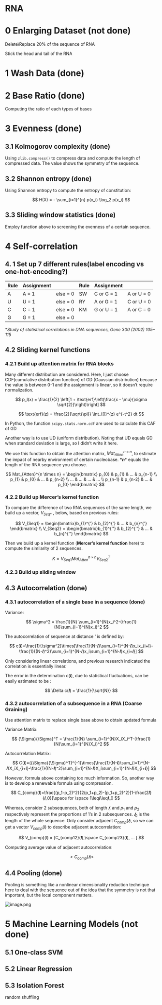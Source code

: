 # RNA

# 0 Enlarging Dataset (not done)

Delete\Replace 20% of the sequence of RNA

Stick the head and tail of the RNA

# 1 Wash Data (done)


# 2 Base Ratio (done)

Computing the ratio of each types of bases

# 3 Evenness (done)

## 3.1 Kolmogorov complexity (done)

Using `zlib.compress()` to compress data and compute the length of compressed data. The value shows the symmetry of the sequence.

## 3.2 Shannon entropy (done)

Using Shannon entropy to compute the entropy of constitution:

$$
H(X) = - \sum_{i=1}^{n} p(x_i) \log_2 p(x_i)
$$

## 3.3 Sliding window statistics (done)

Employ function above to screening the evenness of a certain sequence.

# 4 Self-correlation

## 4. 1 Set up 7 different rules(label encoding vs one-hot-encoding?)

| Rule | Assignment |  | Rule | Assignment |  |
| --- | --- | --- | --- | --- | --- |
| A | A = 1 | else = 0 | SW | C or G = 1 | A or U = 0 |
| U | U = 1 | else = 0 | RY | A or G = 1 | C or U = 0 |
| C | C = 1 | else = 0 | KM | G or U = 1 | A or C = 0 |
| G | G = 1 | else = 0 |  |  |  |

**Study of statistical correlations in DNA sequences, Gene 300 (2002) 105–115*

## 4.2 Sliding kernel functions

### 4.2.1 Build up attention matrix for RNA blocks

Many different distribution are considered. Here, I just choose CDF(cumulative distribution function) of GD (Gaussian distribution) because the value is between 0-1 and the assignment is linear, so it doesn’t require normalization.  

$$
p_l(x) = \frac{1}{2} \left[1 + \text{erf}\left(\frac{x - \mu}{\sigma \sqrt{2}}\right)\right]
$$

$$
\text{erf}(z) = \frac{2}{\sqrt{\pi}} \int_{0}^{z} e^{-t^2} dt
$$

In Python, the function `scipy.stats.norm.cdf` are used to calculate this CAF of GD

Another way is to use UD (uniform distribution). Noting that UD equals GD when standard deviation is large, so I didn’t write it here.

We use this function to obtain the attention matrix, $Mat_{Atten}^{n \times n}$, to estimate the impact of nearby environment of certain nucleobase. **$*n$*** equals the length of the RNA sequence you choose. 

$$
Mat_{Atten}^{n \times n} =          \begin{bmatrix}
p_{0} & p_{1} & ... & p_{n-1} \\
p_{1} & p_{0} & ... & p_{n-2} \\
... & ... & ... & ... \\
p_{n-1} & p_{n-2} & ... & p_{0}
\end{bmatrix}   
$$

### 4.2.2 Build up Mercer’s kernel function

To compare the difference of two RNA sequences of the same length, we build up a vector, $V_{Seq*}$ , below, based on previous rules:

$$
V_{Seq1} = \begin{bmatrix}b_{1}^{'} & b_{2}^{'} & ... & b_{n}^{'} \end{bmatrix} \\                       V_{Seq2} = \begin{bmatrix}b_{1}^{''} & b_{2}^{''} & ... & b_{n}^{''} \end{bmatrix}   
$$

Then we build up a kernel function (**Mercer’s kernel function** here) to compute the similarity of 2 sequences.

$$
K = V_{Seq1} Mat_{Atten}^{n \times n} V_{Seq2}^{T}
$$

### 4.2.3 Build up sliding window

## 4.3 Autocorrelation (done)

### 4.3.1 autocorrelation of a single base in a sequence (done)

Variance: 

$$
\sigma^2 = \frac{1}{N} \sum_{i=1}^{N}x_i^2-(\frac{1}{N}\sum_{i=1}^{N}x_i)^2
$$

The autocorrelation of sequence at distance ‘ is defined by:

$$
c(𝒍)=\frac{1}{\sigma^2}\times[\frac{1}{N-𝒍}\sum_{i=1}^{N-𝒍}x_ix_{i+l}-\frac{1}{(N-𝒍)^2}\sum_{i=1}^{N-𝒍}x_i\sum_{i=1}^{N-𝒍}x_{i+𝒍}]
$$

Only considering linear correlations, and previous research indicated the correlation is essentially linear. 

The error in the determination c(𝒍), due to statistical fluctuations, can be easily estimated to be :

$$
\Delta c(𝒍) = \frac{1}{\sqrt{N}}
$$

### 4.3.2 autocorrelation of a subsequence in a RNA (Coarse Graining)

Use attention matrix to replace single base above to obtain updated formula

Variance Matrix:

$$
{\Sigma}{\Sigma}^T = \frac{1}{N} \sum_{i=1}^{N}X_iX_i^T-(\frac{1}{N}\sum_{i=1}^{N}X_i)^2
$$

Autocorrelation Matrix:

$$
C(𝒍)=({\Sigma}{\Sigma}^T)^{-1}\times[\frac{1}{N-𝒍}\sum_{i=1}^{N-𝒍}X_iX_{i+l}-\frac{1}{(N-𝒍)^2}\sum_{i=1}^{N-𝒍}X_i\sum_{i=1}^{N-𝒍}X_{i+𝒍}]
$$

However, formula above containing too much information. So, another way is to develop a renewable formula using compression.

$$
C_{comp}(𝒍)=\frac{(p_1-p_2)^2}{2(p_1+p_2)-(p_1+p_2)^2}[1-\frac{2𝒍}{𝒍_0}]\space for \space 1\leq𝒍\leq𝒍_0
$$

Whereas,  consider 2 subsequences, both of length   $𝒍$, and $p_1$ and $p_2$ respectively represent the proportions of 1’s in 2 subsequences.    $𝒍_0$ is the length of the whole sequence. Only consider adjacent $C_{comp}(𝒍)$, so we can get a vector $V_{comp}(l)$ to describe adjacent autocorrelation:

$$
V_{comp}(l) = [C_{comp12}(𝒍),\space C_{comp23}(𝒍), ... ]
$$

Computing average value of adjacent autocorrelation:

$$
<C_{comp}(𝒍)> 
$$

## 4.4 Pooling (done)

Pooling is something like a nonlinear dimensionality reduction technique here to deal with the sequence out of the idea that the symmetry is not that important, but the local component matters.

![image.png](RNA%20e95a33de4ee9479b987d24b5f8ec15da/image%201.png)

# 5 Machine Learning Models (not done)

## 5.1 One-class SVM

## 5.2 Linear Regression

## 5.3 Isolation Forest

random shuffling